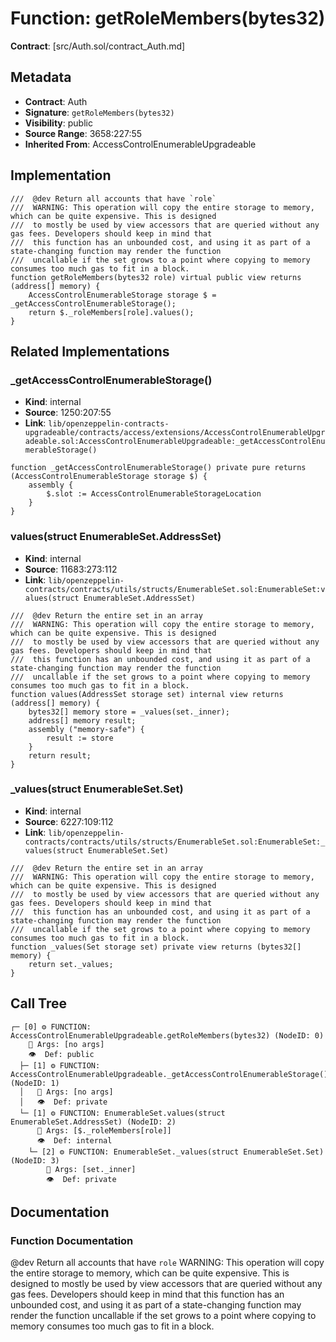 # Function: getRoleMembers(bytes32)

**Contract**: [src/Auth.sol/contract_Auth.md]

## Metadata

- **Contract**: Auth
- **Signature**: `getRoleMembers(bytes32)`
- **Visibility**: public
- **Source Range**: 3658:227:55
- **Inherited From**: AccessControlEnumerableUpgradeable

## Implementation

```solidity
///  @dev Return all accounts that have `role`
///  WARNING: This operation will copy the entire storage to memory, which can be quite expensive. This is designed
///  to mostly be used by view accessors that are queried without any gas fees. Developers should keep in mind that
///  this function has an unbounded cost, and using it as part of a state-changing function may render the function
///  uncallable if the set grows to a point where copying to memory consumes too much gas to fit in a block.
function getRoleMembers(bytes32 role) virtual public view returns (address[] memory) {
    AccessControlEnumerableStorage storage $ = _getAccessControlEnumerableStorage();
    return $._roleMembers[role].values();
}
```

## Related Implementations

### _getAccessControlEnumerableStorage()

- **Kind**: internal
- **Source**: 1250:207:55
- **Link**: `lib/openzeppelin-contracts-upgradeable/contracts/access/extensions/AccessControlEnumerableUpgradeable.sol:AccessControlEnumerableUpgradeable:_getAccessControlEnumerableStorage()`

```solidity
function _getAccessControlEnumerableStorage() private pure returns (AccessControlEnumerableStorage storage $) {
    assembly {
        $.slot := AccessControlEnumerableStorageLocation
    }
}
```

### values(struct EnumerableSet.AddressSet)

- **Kind**: internal
- **Source**: 11683:273:112
- **Link**: `lib/openzeppelin-contracts/contracts/utils/structs/EnumerableSet.sol:EnumerableSet:values(struct EnumerableSet.AddressSet)`

```solidity
///  @dev Return the entire set in an array
///  WARNING: This operation will copy the entire storage to memory, which can be quite expensive. This is designed
///  to mostly be used by view accessors that are queried without any gas fees. Developers should keep in mind that
///  this function has an unbounded cost, and using it as part of a state-changing function may render the function
///  uncallable if the set grows to a point where copying to memory consumes too much gas to fit in a block.
function values(AddressSet storage set) internal view returns (address[] memory) {
    bytes32[] memory store = _values(set._inner);
    address[] memory result;
    assembly ("memory-safe") {
        result := store
    }
    return result;
}
```

### _values(struct EnumerableSet.Set)

- **Kind**: internal
- **Source**: 6227:109:112
- **Link**: `lib/openzeppelin-contracts/contracts/utils/structs/EnumerableSet.sol:EnumerableSet:_values(struct EnumerableSet.Set)`

```solidity
///  @dev Return the entire set in an array
///  WARNING: This operation will copy the entire storage to memory, which can be quite expensive. This is designed
///  to mostly be used by view accessors that are queried without any gas fees. Developers should keep in mind that
///  this function has an unbounded cost, and using it as part of a state-changing function may render the function
///  uncallable if the set grows to a point where copying to memory consumes too much gas to fit in a block.
function _values(Set storage set) private view returns (bytes32[] memory) {
    return set._values;
}
```

## Call Tree

```
┌─ [0] ⚙️ FUNCTION: AccessControlEnumerableUpgradeable.getRoleMembers(bytes32) (NodeID: 0)
    💬 Args: [no args]
    👁️  Def: public
  ├─ [1] ⚙️ FUNCTION: AccessControlEnumerableUpgradeable._getAccessControlEnumerableStorage() (NodeID: 1)
  │   💬 Args: [no args]
  │   👁️  Def: private
  └─ [1] ⚙️ FUNCTION: EnumerableSet.values(struct EnumerableSet.AddressSet) (NodeID: 2)
      💬 Args: [$._roleMembers[role]]
      👁️  Def: internal
    └─ [2] ⚙️ FUNCTION: EnumerableSet._values(struct EnumerableSet.Set) (NodeID: 3)
        💬 Args: [set._inner]
        👁️  Def: private
```

## Documentation

### Function Documentation

 @dev Return all accounts that have `role`
 WARNING: This operation will copy the entire storage to memory, which can be quite expensive. This is designed
 to mostly be used by view accessors that are queried without any gas fees. Developers should keep in mind that
 this function has an unbounded cost, and using it as part of a state-changing function may render the function
 uncallable if the set grows to a point where copying to memory consumes too much gas to fit in a block.
